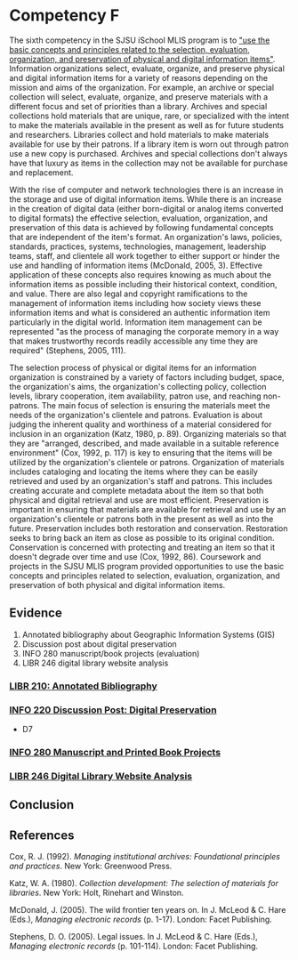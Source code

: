 # Competency F

The sixth competency in the SJSU iSchool MLIS program is to ["use the basic concepts and principles related to the selection, evaluation, organization, and preservation of physical and digital information items"](http://ischool.sjsu.edu/current-students/courses/core-competencies). Information organizations select, evaluate, organize, and preserve physical and digital information items for a variety of reasons depending on the mission and aims of the organization. For example, an archive or special collection will select, evaluate, organize, and preserve materials with a different focus and set of priorities than a library. Archives and special collections hold materials that are unique, rare, or specialized with the intent to make the materials available in the present as well as for future students and researchers. Libraries collect and hold materials to make materials available for use by their patrons. If a library item is worn out through patron use a new copy is purchased. Archives and special collections don't always have that luxury as items in the collection may not be available for purchase and replacement. 

With the rise of computer and network technologies there is an increase in the storage and use of digital information items. While there is an increase in the creation of digital data (either born-digital or analog items converted to digital formats) the effective selection, evaluation, organization, and preservation of this data is achieved by following fundamental concepts that are independent of the item's format. An organization's laws, policies, standards, practices, systems, technologies, management, leadership teams, staff, and clientele all work together to either support or hinder the use and handling of information items (McDonald, 2005, 3). Effective application of these concepts also requires knowing as much about the information items as possible including their historical context, condition, and value. There are also legal and copyright ramifications to the management of information items including how society views these information items and what is considered an authentic information item particularly in the digital world. Information item management can be represented "as the process of managing the corporate memory in a way that makes trustworthy records readily accessible any time they are required" (Stephens, 2005, 111). 

The selection process of physical or digital items for an information organization is constrained by a variety of factors including budget, space, the organization's aims, the organization's collecting policy, collection levels, library cooperation, item availability, patron use, and reaching non-patrons. The main focus of selection is ensuring the materials meet the needs of the organization's clientele and patrons. Evaluation is about judging the inherent quality and worthiness of a material considered for inclusion in an organization (Katz, 1980, p. 89). Organizing materials so that they are "arranged, described, and made available in a suitable reference environment" (Cox, 1992, p. 117) is key to ensuring that the items will be utilized by the organization's clientele or patrons. Organization of materials includes cataloging and locating the items where they can be easily retrieved and used by an organization's staff and patrons. This includes creating accurate and complete metadata about the item so that both physical and digital retrieval and use are most efficient. Preservation is important in ensuring that materials are available for retrieval and use by an organization's clientele or patrons both in the present as well as into the future. Preservation includes both restoration and conservation. Restoration seeks to bring back an item as close as possible to its original condition. Conservation is concerned with protecting and treating an item so that it doesn't degrade over time and use (Cox, 1992, 86). Coursework and projects in the SJSU MLIS program provided opportunities to use the basic concepts and principles related to selection, evaluation, organization, and preservation of both physical and digital information items. 

## Evidence

1. Annotated bibliography about Geographic Information Systems (GIS)
2. Discussion post about digital preservation
3. INFO 280 manuscript/book projects (evaluation)
4. LIBR 246 digital library website analysis

### [LIBR 210: Annotated Bibliography](http://greeve.github.io/lib/biblio/gis/)

### [INFO 220 Discussion Post: Digital Preservation]() 

- D7

### [INFO 280 Manuscript and Printed Book Projects]()

### [LIBR 246 Digital Library Website Analysis]()

## Conclusion

## References

Cox, R. J. (1992). *Managing institutional archives: Foundational principles and practices*. New York: Greenwood Press.

Katz, W. A. (1980). *Collection development: The selection of materials for libraries*. New York: Holt, Rinehart and Winston.

McDonald, J. (2005). The wild frontier ten years on. In J. McLeod & C. Hare (Eds.), *Managing electronic records* (p. 1-17). London: Facet Publishing.

Stephens, D. O. (2005). Legal issues. In J. McLeod & C. Hare (Eds.), *Managing electronic records* (p. 101-114). London: Facet Publishing.
